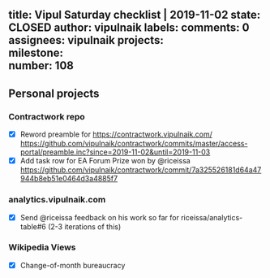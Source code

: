 title:	Vipul Saturday checklist | 2019-11-02
state:	CLOSED
author:	vipulnaik
labels:	
comments:	0
assignees:	vipulnaik
projects:	
milestone:	
number:	108
--
## Personal projects

### Contractwork repo

- [x] Reword preamble for https://contractwork.vipulnaik.com/ https://github.com/vipulnaik/contractwork/commits/master/access-portal/preamble.inc?since=2019-11-02&until=2019-11-03
- [x] Add task row for EA Forum Prize won by @riceissa https://github.com/vipulnaik/contractwork/commit/7a325526181d64a47944b8eb51e0464d3a4885f7

### analytics.vipulnaik.com

- [x] Send @riceissa feedback on his work so far for riceissa/analytics-table#6 (2-3 iterations of this)

### Wikipedia Views

- [x] Change-of-month bureaucracy
